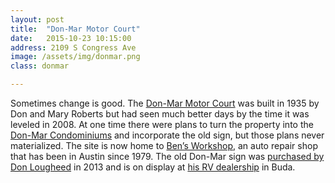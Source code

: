 ```yaml
---
layout: post
title:  "Don-Mar Motor Court"
date:   2015-10-23 10:15:00
address: 2109 S Congress Ave
image: /assets/img/donmar.png
class: donmar

---
```

Sometimes change is good. The [Don-Mar Motor Court](http://www.motortexas.com/cities.aspx/austin/historic-buildings/130/don-mar-motor-court/) was built in 1935 by Don and Mary Roberts but had seen much better days by the time it was leveled in 2008. At one time there were plans to turn the property into the [Don-Mar Condominiums](http://www.downtownaustincondos.com/austin-downtown-listings/don-mar-condos-austin-tx.php) and incorporate the old sign, but those plans never materialized. The site is now home to [Ben’s Workshop](https://www.google.com/maps/uv?hl=en&pb=!1s0x8644b5150427dbdd:0xbf834014d35fa420!2m5!2m2!1i80!2i80!3m1!2i100!3m1!7e1!4shttps://picasaweb.google.com/lh/sredir?uname%3D117822739728059417522%26id%3D6111438955604455922%26target%3DPHOTO!5sben%27s%27+workshop+austin+-+Google+Search&sa=X&ved=0CIIBEKIqMApqFQoTCIX3neny2MgCFQ_EYwodJ2wHUA), an auto repair shop that has been in Austin since 1979. The old Don-Mar sign was [purchased by Don Lougheed](http://www.mystatesman.com/news/news/opinion/herman-new-home-for-an-old-icon/nWhMF/) in 2013 and is on display at [his RV dealership](http://www.crestviewrv.com/) in Buda.